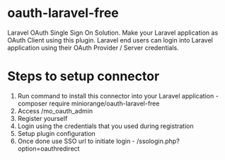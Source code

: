 # oauth-laravel-free
Laravel OAuth Single Sign On Solution. Make your Laravel application as OAuth Client using this plugin. Laravel end users can login into Laravel application using their OAuth Provider / Server credentials.

# Steps to setup connector
1. Run command to install this connector into your Laravel application - composer require miniorange/oauth-laravel-free
2. Access <laravel-application-domain>/mo_oauth_admin
3. Register yourself
4. Login using the credentials that you used during registration
5. Setup plugin configuration
6. Once done use SSO url to initiate login - <laravel-application-domain>/ssologin.php?option=oauthredirect

